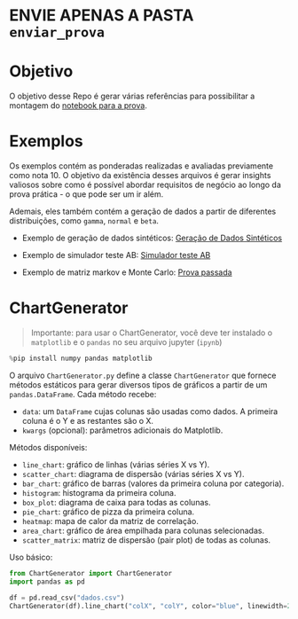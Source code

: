 # ENVIE APENAS A PASTA `enviar_prova`

# Objetivo
O objetivo desse Repo é gerar várias referências para possibilitar a montagem do [notebook para a prova](./enviar_prova/prova.ipynb).

# Exemplos
Os exemplos contém as ponderadas realizadas e avaliadas previamente como nota 10. O objetivo da existência desses arquivos é gerar insights valiosos sobre como é possível abordar requisitos de negócio ao longo da prova prática - o que pode ser um ir além.

Ademais, eles também contém a geração de dados a partir de diferentes distribuições, como `gamma`, `normal` e `beta`.

- Exemplo de geração de dados sintéticos: [Geração de Dados Sintéticos](./gerador_dados_sinteticos/gerando_dados_sinteticos.ipynb)

- Exemplo de simulador teste AB: [Simulador teste AB](./simulador_teste_ab/simulador_teste_ab.ipynb)

- Exemplo de matriz markov e Monte Carlo: [Prova passada](./prova-ano-passado.ipynb)

# ChartGenerator

> Importante: para usar o ChartGenerator, você deve ter instalado o `matplotlib` e o `pandas` no seu arquivo jupyter (`ipynb`)

```python
%pip install numpy pandas matplotlib
```

O arquivo `ChartGenerator.py` define a classe `ChartGenerator` que fornece métodos estáticos para gerar diversos tipos de gráficos a partir de um `pandas.DataFrame`. Cada método recebe:
- `data`: um `DataFrame` cujas colunas são usadas como dados. A primeira coluna é o Y e as restantes são o X.
- `kwargs` (opcional): parâmetros adicionais do Matplotlib.

Métodos disponíveis:
- `line_chart`: gráfico de linhas (várias séries X vs Y).
- `scatter_chart`: diagrama de dispersão (várias séries X vs Y).
- `bar_chart`: gráfico de barras (valores da primeira coluna por categoria).
- `histogram`: histograma da primeira coluna.
- `box_plot`: diagrama de caixa para todas as colunas.
- `pie_chart`: gráfico de pizza da primeira coluna.
- `heatmap`: mapa de calor da matriz de correlação.
- `area_chart`: gráfico de área empilhada para colunas selecionadas.
- `scatter_matrix`: matriz de dispersão (pair plot) de todas as colunas.

Uso básico:

```python
from ChartGenerator import ChartGenerator
import pandas as pd

df = pd.read_csv("dados.csv")
ChartGenerator(df).line_chart("colX", "colY", color="blue", linewidth=2)
```


